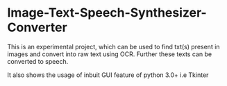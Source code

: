 # Image-Text-Speech-Synthesizer-Converter
This is an experimental project, which can be used to find txt(s) present in images and convert into raw text using OCR. Further these texts can be converted to speech.

It also shows the usage of inbuit GUI feature of python 3.0+ i.e Tkinter
